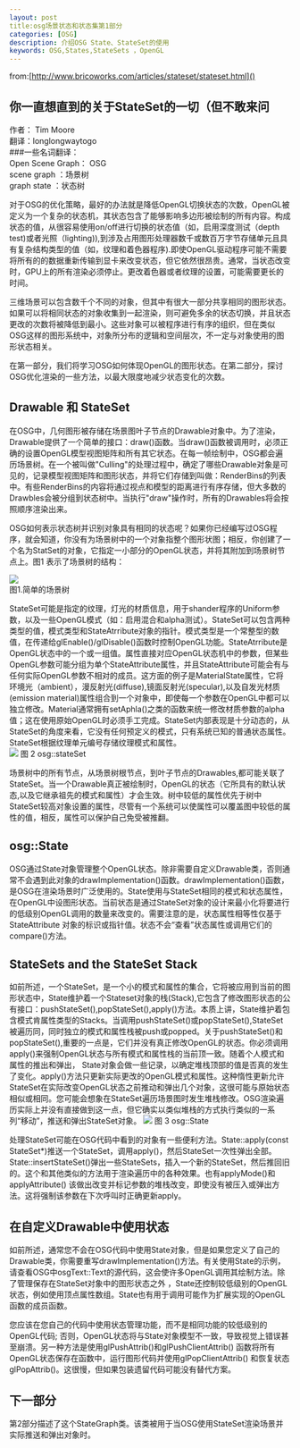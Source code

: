 ```yaml
---
layout: post
title:osg场景状态和状态集第1部分
categories: [OSG]
description: 介绍OSG State、StateSet的使用
keywords: OSG,States,StateSets ，OpenGL
---
```



from:[http://www.bricoworks.com/articles/stateset/stateset.html]()

 ## **你一直想直到的关于StateSet的一切（但不敢来问**  
 作者： Tim Moore  
翻译：longlongwaytogo   
###一些名词翻译：   
	    Open Scene Graph： OSG  
    	scene graph ：场景树   
		graph state ：状态树  
   
   对于OSG的优化策略，最好的办法就是降低OpenGL切换状态的次数，OpenGL被定义为一个复杂的状态机，其状态包含了能够影响多边形被绘制的所有内容。构成状态的值，从很容易使用on/off进行切换的状态值（如，启用深度测试（depth test)或者光照（lighting)),到涉及占用图形处理器数千或数百万字节存储单元且具有复杂结构类型的值（如，纹理和着色器程序).即使OpenGL驱动程序可能不需要将所有的的数据重新传输到显卡来改变状态，但它依然很昂贵。通常，当状态改变时，GPU上的所有渲染必须停止。更改着色器或者纹理的设置，可能需要更长的时间。  

   三维场景可以包含数千个不同的对象，但其中有很大一部分共享相同的图形状态。如果可以将相同状态的对象收集到一起渲染，则可避免多余的状态切换，并且状态更改的次数将被降低到最小。这些对象可以被程序进行有序的组织，但在类似OSG这样的图形系统中，对象所分布的逻辑和空间层次，不一定与对象使用的图形状态相关。

   在第一部分，我们将学习OSG如何体现OpenGL的图形状态。在第二部分，探讨OSG优化渲染的一些方法，以最大限度地减少状态变化的次数。  

## Drawable 和 StateSet
   在OSG中，几何图形被存储在场景图叶子节点的Drawable对象中。为了渲染，Drawable提供了一个简单的接口：draw()函数。当draw()函数被调用时，必须正确的设置OpenGL模型视图矩阵和所有其它状态。在每一帧绘制中，OSG都会遍历场景树。在一个被叫做"Culling"的处理过程中，确定了哪些Drawable对象是可见的，记录模型视图矩阵和图形状态，并将它们存储到叫做：RenderBins的列表中。有些RenderBins的内容将通过视点和模型的距离进行有序存储，但大多数的Drawbles会被分组到状态树中。当执行"draw"操作时，所有的Drawables将会按照顺序渲染出来。  

   OSG如何表示状态树并识别对象具有相同的状态呢？如果你已经编写过OSG程序，就会知道，你没有为场景树中的一个对象指整个图形状图；相反，你创建了一个名为StatSet的对象，它指定一小部分的OpenGL状态，并将其附加到场景树节点上。图1 表示了场景树的结构：

![](http://www.bricoworks.com/articles/stateset/graph.png)      
			           图1.简单的场景树


  StateSet可能是指定的纹理，灯光的材质信息，用于shander程序的Uniform参数，以及一些OpenGL模式（如：启用混合和alpha测试）。StateSet可以包含两种类型的值，模式类型和StateAtrribute对象的指针。模式类型是一个常整型的数值，在传递给glEnable()/glDisable()函数时控制OpenGL功能。StateAtrribute是OpenGL状态中的一个或一组值。属性直接对应OpenGL状态机中的参数，但某些OpenGL参数可能分组为单个StateAttribute属性，并且StateAttribute可能会有与任何实际OpenGL参数不相对的成员。这方面的例子是MaterialState属性，它将环境光（ambient），漫反射光(diffuse),镜面反射光(specular),以及自发光材质(emission material)属性组合到一个对象中，即使每一个参数在OpenGL中都可以独立修改。Material通常拥有setAphla()之类的函数来统一修改材质参数的alpha值；这在使用原始OpenGL时必须手工完成。StateSet内部表现是十分动态的，从StateSet的角度来看，它没有任何预定义的模式，只有系统已知的普通状态属性。StateSet根据纹理单元编号存储纹理模式和属性。  
![](http://www.bricoworks.com/articles/stateset/stateset.png)
   图 2 osg::stateSet  

  场景树中的所有节点，从场景树根节点，到叶子节点的Drawables,都可能关联了StateSet。当一个Drawable真正被绘制时，OpenGL的状态（它所具有的默认状态,以及它继承祖先的模式和属性）才会生效。树中较低的属性优先于树中StateSet较高对象设置的属性，尽管有一个系统可以使属性可以覆盖图中较低的属性的值，相反，属性可以保护自己免受被推翻。

## osg::State

 OSG通过State对象管理整个OpenGL状态。除非需要自定义Drawable类，否则通常不会遇到此对象的drawImplementation()函数。drawImplementation()函数，是OSG在渲染场景时广泛使用的。State使用与StateSet相同的模式和状态属性，在OpenGL中设图形状态。当前状态是通过StateSet对象的设计来最小化将要进行的低级别OpenGL调用的数量来改变的。需要注意的是，状态属性相等性仅基于StateAttribute 对象的标识或指针值。状态不会“查看”状态属性或调用它们的compare()方法。

## StateSets and the StateSet Stack 
  如前所述，一个StateSet，是一个小的模式和属性的集合，它将被应用到当前的图形状态中，State维护着一个Stateset对象的栈(Stack),它包含了修改图形状态的公有接口：pushStateSet(),popStateSet(),apply()方法。本质上讲，State维护着包含模式肯属性类型的Stacks。当调用pushStateSet()或popStateSet(),StateSet被遍历同，同时独立的模式和属性栈被push或popped。关于pushStateSet()和popStateSet(),重要的一点是，它们并没有真正修改OpenGL的状态。你必须调用apply()来强制OpenGL状态与所有模式和属性栈的当前顶一致。随着个人模式和属性的推出和弹出， State对象会做一些记录，以确定堆栈顶部的值是否真的发生了变化。apply()方法只更新实际更改的OpenGL模式和属性。这种惰性更新允许StateSet在实际改变OpenGL状态之前推动和弹出几个对象，这很可能与原始状态相似或相同。您可能会想象在StateSet遍历场景图时发生堆栈修改。OSG渲染遍历实际上并没有直接做到这一点，但它确实以类似堆栈的方式执行类似的一系列“移动”，推送和弹出StateSet对象。
![](http://www.bricoworks.com/articles/stateset/state.png)
 图 3 osg::State 

处理StateSet可能在OSG代码中看到的对象有一些便利方法。State::apply(const StateSet*)推送一个StateSet，调用apply()，然后StateSet一次性弹出全部。State::insertStateSet()弹出一些StateSets，插入一个新的StateSet，然后推回旧的。这个和其他类似的方法用于渲染遍历中的各种效果。也有applyMode()和applyAttribute() 该做出改变并标记参数的堆栈改变，即使没有被压入或弹出方法。这将强制该参数在下次呼叫时正确更新apply。  

## 在自定义Drawable中使用状态  

如前所述，通常您不会在OSG代码中使用State对象，但是如果您定义了自己的Drawable类，你需要重写drawImplementation()方法。有关使用State的示例，请查看OSG中osgText::Text的源代码，这会使许多OpenGL调用其绘制方法。除了管理保存在StateSet对象中的图形状态之外 ，State还控制较低级别的OpenGL状态，例如使用顶点属性数组。State也有用于调用可能作为扩展实现的OpenGL函数的成员函数。

 您应该在您自己的代码中使用状态管理功能，而不是相同功能的较低级别的OpenGL代码; 否则，OpenGL状态将与State对象模型不一致，导致视觉上错误甚至崩溃。另一种方法是使用glPushAttrib()和glPushClientAttrib() 函数将所有OpenGL状态保存在函数中，运行图形代码并使用glPopClientAttrib() 和恢复状态glPopAttrib()。这很慢，但如果包装遗留代码可能没有替代方案。

## 下一部分

第2部分描述了这个StateGraph类。该类被用于当OSG使用StateSet渲染场景并实际推送和弹出对象时。